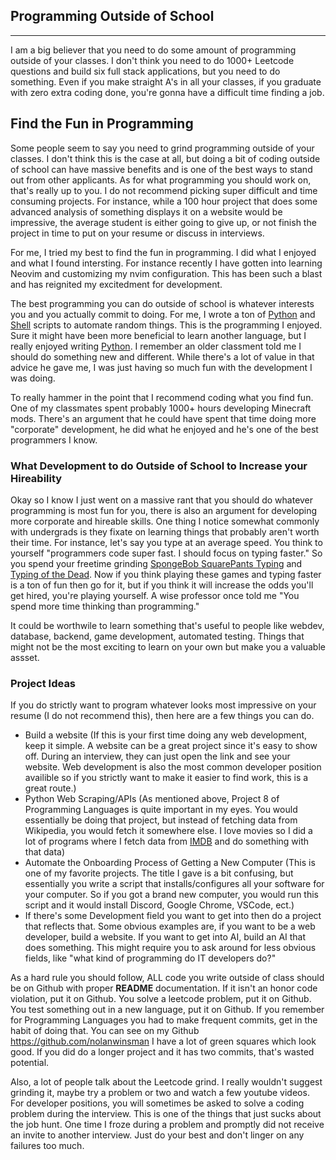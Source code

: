 ## Programming Outside of School

---

I am a big believer that you need to do some amount of programming outside of your classes. I don't think you need to do 1000+ Leetcode questions and build six full stack applications, but you need to do something. Even if you make straight A's in all your classes,
if you graduate with zero extra coding done, you're gonna have a difficult time finding a job.

## Find the Fun in Programming

Some people seem to say you need to grind programming outside of your classes. I don't think this is the case at all, but doing a bit of coding outside of school can have massive benefits and is one of the best ways to stand out from other applicants.
As for what programming you should work on, that's really up to you. I do not recommend picking super difficult and time consuming projects. For instance, while a 100 hour project that does some advanced analysis of something displays it on a website would
be impressive, the average student is either going to give up, or not finish the project in time to put on your resume or discuss in interviews.

For me, I tried my best to find the fun in programming. I did what I enjoyed and what I found intersting. For instance recently I have gotten into learning Neovim and customizing my nvim configuration. This has been such a blast and has reignited my excitedment
for development.

The best programming you can do outside of school is whatever interests you and you actually commit to doing. For me, I wrote a ton of [Python](https://www.python.org/) and [Shell](https://www.tutorialspoint.com/unix/unix-what-is-shell.htm) scripts
to automate random things. This is the programming I enjoyed. Sure it might have been more beneficial to learn another language, but I really enjoyed writing [Python](https://www.python.org/). I remember an older classment told me I should do something new and different.
While there's a lot of value in that advice he gave me, I was just having so much fun with the development I was doing.

To really hammer in the point that I recommend coding what you find fun. One of my classmates spent probably 1000+ hours developing Minecraft mods. There's an argument that he could have spent that time doing more "corporate" development, he did what he enjoyed and
he's one of the best programmers I know.

### What Development to do Outside of School to Increase your Hireability

Okay so I know I just went on a massive rant that you should do whatever programming is most fun for you, there is also an argument for developing more corporate and hireable skills. One thing I notice somewhat commonly with undergrads is they fixate on learning things
that probably aren't worth their time. For instance, let's say you type at an average speed. You think to yourself "programmers code super fast. I should focus on typing faster." So you spend your freetime grinding [SpongeBob SquarePants Typing](https://spongebob.fandom.com/wiki/SpongeBob_SquarePants_Typing)
and [Typing of the Dead](https://en.wikipedia.org/wiki/The_Typing_of_the_Dead). Now if you think playing these games and typing faster is a ton of fun then go for it, but if you think it will increase the odds you'll get hired, you're playing yourself. A wise
professor once told me "You spend more time thinking than programming."

It could be worthwile to learn something that's useful to people like webdev, database, backend, game development, automated testing. Things that might not be the most exciting to learn on your own but make you a valuable assset.

### Project Ideas

If you do strictly want to program whatever looks most impressive on your resume (I do not recommend this), then here are a few things you can do.

- Build a website (If this is your first time doing any web development, keep it simple. A website can be a great project since it's easy to show off. During an interview, they can just open the link and see your website. Web development is also the most common developer position availible so if you strictly want to make it easier to find work, this is a great route.)
- Python Web Scraping/APIs (As mentioned above, Project 8 of Programming Languages is quite important in my eyes. You would essentially be doing that project, but instead of fetching data from Wikipedia, you would fetch it somewhere else. I love movies so I did a lot of programs where I fetch data from [IMDB](https://developer.imdb.com/documentation/api-documentation/) and do something with that data)
- Automate the Onboarding Process of Getting a New Computer (This is one of my favorite projects. The title I gave is a bit confusing, but essentially you write a script that installs/configures all your software for your computer. So if you got a brand new computer, you would run this script and it would install Discord, Google Chrome, VSCode, ect.)
- If there's some Development field you want to get into then do a project that reflects that. Some obvious examples are, if you want to be a web developer, build a website. If you want to get into AI, build an AI that does something. This might require you to ask around for less obvious fields, like "what kind of programming do IT developers do?"

As a hard rule you should follow, ALL code you write outside of class should be on Github with proper **README** documentation. If it isn't an honor code violation, put it on Github. You solve a leetcode problem, put it on Github. You test something out in a new language, put it on Github. If you remember for Programming Languages you had to make frequent commits, get in the habit of doing that. You can see on my Github https://github.com/nolanwinsman I have a lot of green squares which look good. If you did do a longer project and it has two commits, that's wasted potential.

Also, a lot of people talk about the Leetcode grind. I really wouldn't suggest grinding it, maybe try a problem or two and watch a few youtube videos. For developer positions, you will sometimes be asked to solve a coding problem during the interview. This is one of the things that just sucks about the job hunt. One time I froze during a problem and promptly did not receive an invite to another interview. Just do your best and don't linger on any failures too much.
